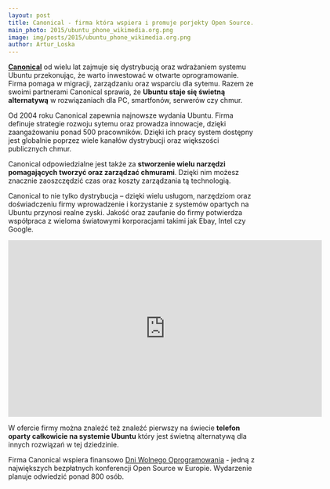```yaml
---
layout: post
title: Canonical - firma która wspiera i promuje porjekty Open Source.
main_photo: 2015/ubuntu_phone_wikimedia.org.png
image: img/posts/2015/ubuntu_phone_wikimedia.org.png
author: Artur_Loska
---
```


**[Canonical](http://www.canonical.com/)** od wielu lat zajmuje się dystrybucją oraz wdrażaniem systemu Ubuntu przekonując, że warto inwestować w otwarte oprogramowanie. Firma pomaga w migracji, zarządzaniu oraz wsparciu dla sytemu. Razem ze swoimi partnerami Canonical sprawia, że **Ubuntu staje się świetną alternatywą** w rozwiązaniach dla PC, smartfonów, serwerów czy chmur.

Od 2004 roku Canonical zapewnia najnowsze wydania Ubuntu. Firma definuje strategie rozwoju sytemu oraz prowadza innowacje, dzięki zaangażowaniu ponad 500 pracowników. Dzięki ich pracy system dostępny jest globalnie poprzez wiele kanałów dystrybucji oraz większości publicznych chmur.

Canonical odpowiedzialne jest także za **stworzenie wielu narzędzi pomagających tworzyć oraz zarządzać chmurami**. Dzięki nim możesz znacznie zaoszczędzić czas oraz koszty zarządzania tą technologią.

Canonical to nie tylko dystrybucja – dzięki wielu usługom, narzędziom oraz doświadczeniu firmy wprowadzenie i korzystanie z systemów opartych na Ubuntu przynosi realne zyski. Jakość oraz zaufanie do firmy potwierdza współpraca z wieloma światowymi korporacjami takimi jak Ebay, Intel czy Google.

<center><iframe width="640" height="360" src="https://www.youtube.com/embed/videoseries?list=PLwFSk464RMxnMFArzMhZuTq6NM3iXlCEu" frameborder="0" allowfullscreen></iframe></center>

W ofercie firmy można znaleźć też znaleźć pierwszy na świecie **telefon oparty całkowicie na systemie Ubuntu** który jest świetną alternatywą dla innych rozwiązań w tej dziedzinie.

Firma Canonical wspiera finansowo [Dni Wolnego Oprogramowania](http://dwo.mikstura.it) -  jedną z największych bezpłatnych konferencji Open Source w Europie. Wydarzenie planuje odwiedzić ponad 800 osób.

